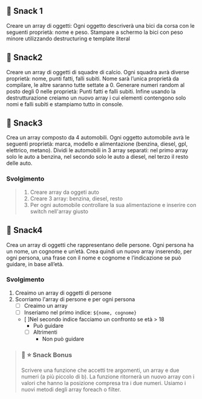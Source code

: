 ## :chocolate_bar: Snack 1
Creare un array di oggetti:
Ogni oggetto descriverà una bici da corsa con le seguenti proprietà: nome e peso.
Stampare a schermo la bici con peso minore utilizzando destructuring e template literal
## :chocolate_bar: Snack2
Creare un array di oggetti di squadre di calcio. Ogni squadra avrà diverse proprietà: nome, punti fatti, falli subiti.
Nome sarà l’unica proprietà da compilare, le altre saranno tutte settate a 0.
Generare numeri random al posto degli 0 nelle proprietà:
Punti fatti e falli subiti.
Infine usando la destrutturazione creiamo un nuovo array i cui elementi contengono solo nomi e falli subiti e stampiamo tutto in console.

## :chocolate_bar: Snack3
Crea un array composto da 4 automobili.
Ogni oggetto automobile avrà le seguenti proprietà: marca, modello e alimentazione (benzina, diesel, gpl, elettrico, metano).
Dividi le automobili in 3 array separati: nel primo array solo le auto a benzina, nel secondo solo le auto a diesel, nel terzo il resto delle auto.
### Svolgimento
>1. Creare array da oggeti auto
>2. Creare 3 array: benzina, diesel, resto
>3. Per ogni automobile controllare la sua alimentazione e inserire con switch nell'array giusto


## :chocolate_bar: Snack4
Crea un array di oggetti che rappresentano delle persone.
Ogni persona ha un nome, un cognome e un’età.
Crea quindi un nuovo array inserendo, per ogni persona, una frase con il nome e cognome e l’indicazione se può guidare, in base all’età.
### Svolgimento
1. Creaimo un array di oggetti di persone
2. Scorriamo l'array di persone e per ogni persona
    - [ ] Creaimo un array
    - [ ] Inseriamo nel primo indice: `${nome, cognome}`
    - [ ]Nel secondo indice facciamo un confronto se età > 18
        - Può guidare
        - [ ] Altrimenti
            - Non può guidare

>### :chocolate_bar: :star: Snack Bonus
>Scrivere una funzione che accetti tre argomenti, un array e due numeri (a più piccolo di b).
>La funzione ritornerà un nuovo array con i valori che hanno la posizione compresa tra i due numeri.
>Usiamo i nuovi metodi degli array foreach o filter.